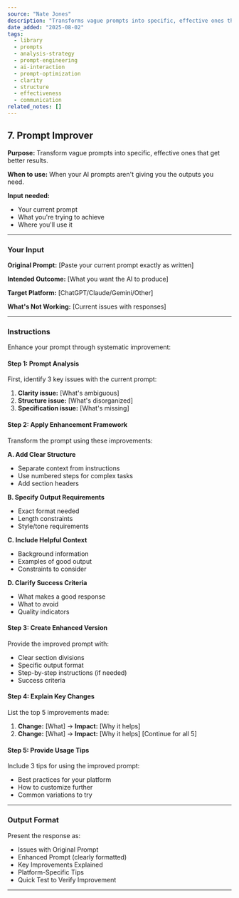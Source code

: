 ```yaml
---
source: "Nate Jones"
description: "Transforms vague prompts into specific, effective ones that get better results."
date_added: "2025-08-02"
tags:
  - library
  - prompts
  - analysis-strategy
  - prompt-engineering
  - ai-interaction
  - prompt-optimization
  - clarity
  - structure
  - effectiveness
  - communication
related_notes: []
---
```

## 7. Prompt Improver

**Purpose:** Transform vague prompts into specific, effective ones that get better results.

**When to use:** When your AI prompts aren't giving you the outputs you need.

**Input needed:**

*   Your current prompt
*   What you're trying to achieve
*   Where you'll use it

---

### Your Input

**Original Prompt:** [Paste your current prompt exactly as written]

**Intended Outcome:** [What you want the AI to produce]

**Target Platform:** [ChatGPT/Claude/Gemini/Other]

**What's Not Working:** [Current issues with responses]

---

### Instructions

Enhance your prompt through systematic improvement:

#### Step 1: Prompt Analysis

First, identify 3 key issues with the current prompt:

1.  **Clarity issue:** [What's ambiguous]
2.  **Structure issue:** [What's disorganized]
3.  **Specification issue:** [What's missing]

#### Step 2: Apply Enhancement Framework

Transform the prompt using these improvements:

**A. Add Clear Structure**

*   Separate context from instructions
*   Use numbered steps for complex tasks
*   Add section headers

**B. Specify Output Requirements**

*   Exact format needed
*   Length constraints
*   Style/tone requirements

**C. Include Helpful Context**

*   Background information
*   Examples of good output
*   Constraints to consider

**D. Clarify Success Criteria**

*   What makes a good response
*   What to avoid
*   Quality indicators

#### Step 3: Create Enhanced Version

Provide the improved prompt with:

*   Clear section divisions
*   Specific output format
*   Step-by-step instructions (if needed)
*   Success criteria

#### Step 4: Explain Key Changes

List the top 5 improvements made:

1.  **Change:** [What] → **Impact:** [Why it helps]
2.  **Change:** [What] → **Impact:** [Why it helps] [Continue for all 5]

#### Step 5: Provide Usage Tips

Include 3 tips for using the improved prompt:

*   Best practices for your platform
*   How to customize further
*   Common variations to try

---

### Output Format

Present the response as:

*   Issues with Original Prompt
*   Enhanced Prompt (clearly formatted)
*   Key Improvements Explained
*   Platform-Specific Tips
*   Quick Test to Verify Improvement

---
